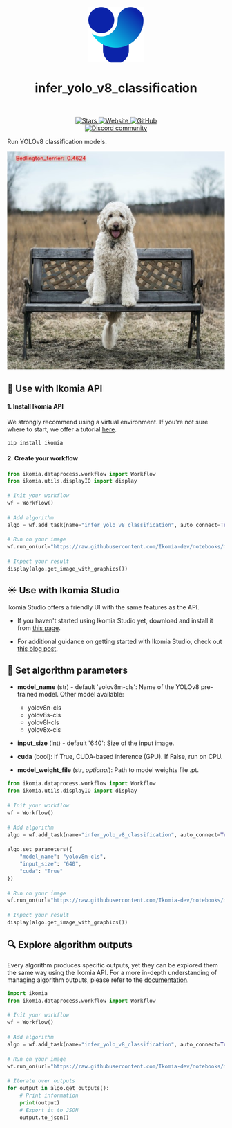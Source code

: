 <div align="center">
  <img src="https://raw.githubusercontent.com/Ikomia-hub/infer_yolo_v8_classification/main/icons/icon.png" alt="Algorithm icon">
  <h1 align="center">infer_yolo_v8_classification</h1>
</div>
<br />
<p align="center">
    <a href="https://github.com/Ikomia-hub/infer_yolo_v8_classification">
        <img alt="Stars" src="https://img.shields.io/github/stars/Ikomia-hub/infer_yolo_v8_classification">
    </a>
    <a href="https://app.ikomia.ai/hub/">
        <img alt="Website" src="https://img.shields.io/website/http/app.ikomia.ai/en.svg?down_color=red&down_message=offline&up_message=online">
    </a>
    <a href="https://github.com/Ikomia-hub/infer_yolo_v8_classification/blob/main/LICENSE.md">
        <img alt="GitHub" src="https://img.shields.io/github/license/Ikomia-hub/infer_yolo_v8_classification.svg?color=blue">
    </a>    
    <br>
    <a href="https://discord.com/invite/82Tnw9UGGc">
        <img alt="Discord community" src="https://img.shields.io/badge/Discord-white?style=social&logo=discord">
    </a> 
</p>

Run YOLOv8 classification models.

![Desk object detection](https://raw.githubusercontent.com/Ikomia-hub/infer_yolo_v8_classification/main/icons/output.jpg)

## :rocket: Use with Ikomia API

#### 1. Install Ikomia API

We strongly recommend using a virtual environment. If you're not sure where to start, we offer a tutorial [here](https://www.ikomia.ai/blog/a-step-by-step-guide-to-creating-virtual-environments-in-python).

```sh
pip install ikomia
```

#### 2. Create your workflow


```python
from ikomia.dataprocess.workflow import Workflow
from ikomia.utils.displayIO import display

# Init your workflow
wf = Workflow()

# Add algorithm
algo = wf.add_task(name="infer_yolo_v8_classification", auto_connect=True)

# Run on your image  
wf.run_on(url="https://raw.githubusercontent.com/Ikomia-dev/notebooks/main/examples/img/img_dog.png")

# Inpect your result
display(algo.get_image_with_graphics())
```

## :sunny: Use with Ikomia Studio

Ikomia Studio offers a friendly UI with the same features as the API.

- If you haven't started using Ikomia Studio yet, download and install it from [this page](https://www.ikomia.ai/studio).

- For additional guidance on getting started with Ikomia Studio, check out [this blog post](https://www.ikomia.ai/blog/how-to-get-started-with-ikomia-studio).

## :pencil: Set algorithm parameters

- **model_name** (str) - default 'yolov8m-cls': Name of the YOLOv8 pre-trained model. Other model available:
    - yolov8n-cls
    - yolov8s-cls
    - yolov8l-cls
    - yolov8x-cls

- **input_size** (int) - default '640': Size of the input image.
- **cuda** (bool): If True, CUDA-based inference (GPU). If False, run on CPU.
- **model_weight_file** (str, *optional*): Path to model weights file .pt. 

```python
from ikomia.dataprocess.workflow import Workflow
from ikomia.utils.displayIO import display

# Init your workflow
wf = Workflow()

# Add algorithm
algo = wf.add_task(name="infer_yolo_v8_classification", auto_connect=True)

algo.set_parameters({
    "model_name": "yolov8m-cls",
    "input_size": "640",
    "cuda": "True"
})

# Run on your image  
wf.run_on(url="https://raw.githubusercontent.com/Ikomia-dev/notebooks/main/examples/img/img_dog.png")

# Inpect your result
display(algo.get_image_with_graphics())
```

## :mag: Explore algorithm outputs

Every algorithm produces specific outputs, yet they can be explored them the same way using the Ikomia API. For a more in-depth understanding of managing algorithm outputs, please refer to the [documentation](https://ikomia-dev.github.io/python-api-documentation/advanced_guide/IO_management.html).

```python
import ikomia
from ikomia.dataprocess.workflow import Workflow

# Init your workflow
wf = Workflow()

# Add algorithm
algo = wf.add_task(name="infer_yolo_v8_classification", auto_connect=True)

# Run on your image  
wf.run_on(url="https://raw.githubusercontent.com/Ikomia-dev/notebooks/main/examples/img/img_dog.png")

# Iterate over outputs
for output in algo.get_outputs():
    # Print information
    print(output)
    # Export it to JSON
    output.to_json()
```

